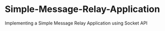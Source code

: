 # Simple-Message-Relay-Application
 Implementing a Simple Message Relay Application using Socket API
